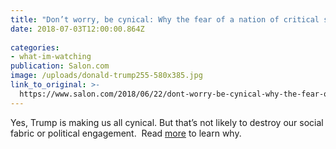 ```yaml
---
title: "Don’t worry, be cynical: Why the fear of a nation of critical skeptics is overblown"
date: 2018-07-03T12:00:00.864Z
  
categories: 
- what-im-watching
publication: Salon.com
image: /uploads/donald-trump255-580x385.jpg
link_to_original: >-
  https://www.salon.com/2018/06/22/dont-worry-be-cynical-why-the-fear-of-a-nation-of-critical-skeptics-is-overblown/
---
```


Yes, Trump is making us all cynical. But that’s not likely to destroy our social fabric or political engagement.  Read [more](https://www.salon.com/2018/06/22/dont-worry-be-cynical-why-the-fear-of-a-nation-of-critical-skeptics-is-overblown/) to learn why.
